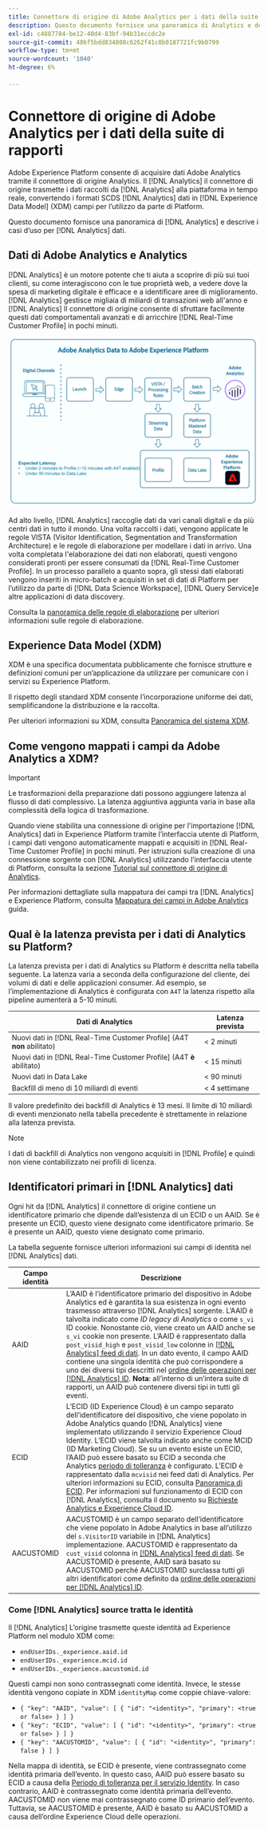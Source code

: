 ```yaml
---
title: Connettore di origine di Adobe Analytics per i dati della suite di rapporti
description: Questo documento fornisce una panoramica di Analytics e descrive i casi d’uso per i dati di Analytics.
exl-id: c4887784-be12-40d4-83bf-94b31eccdc2e
source-git-commit: 486f5bdd834808c6262f41c0b0187721fc9b0799
workflow-type: tm+mt
source-wordcount: '1040'
ht-degree: 6%

---
```


# Connettore di origine di Adobe Analytics per i dati della suite di rapporti

Adobe Experience Platform consente di acquisire dati Adobe Analytics tramite il connettore di origine Analytics. Il [!DNL Analytics] il connettore di origine trasmette i dati raccolti da [!DNL Analytics] alla piattaforma in tempo reale, convertendo i formati SCDS [!DNL Analytics] dati in [!DNL Experience Data Model] (XDM) campi per l’utilizzo da parte di Platform.

Questo documento fornisce una panoramica di [!DNL Analytics] e descrive i casi d’uso per [!DNL Analytics] dati.

## Dati di Adobe Analytics e Analytics

[!DNL Analytics] è un motore potente che ti aiuta a scoprire di più sui tuoi clienti, su come interagiscono con le tue proprietà web, a vedere dove la spesa di marketing digitale è efficace e a identificare aree di miglioramento. [!DNL Analytics] gestisce migliaia di miliardi di transazioni web all&#39;anno e [!DNL Analytics] Il connettore di origine consente di sfruttare facilmente questi dati comportamentali avanzati e di arricchire [!DNL Real-Time Customer Profile] in pochi minuti.

![Grafico che illustra il percorso di dati provenienti da diverse applicazioni Adobe, incluso Adobe Analytics.](./images/analytics-data-experience-platform.png)

Ad alto livello, [!DNL Analytics] raccoglie dati da vari canali digitali e da più centri dati in tutto il mondo. Una volta raccolti i dati, vengono applicate le regole VISTA (Visitor Identification, Segmentation and Transformation Architecture) e le regole di elaborazione per modellare i dati in arrivo. Una volta completata l&#39;elaborazione dei dati non elaborati, questi vengono considerati pronti per essere consumati da [!DNL Real-Time Customer Profile]. In un processo parallelo a quanto sopra, gli stessi dati elaborati vengono inseriti in micro-batch e acquisiti in set di dati di Platform per l’utilizzo da parte di [!DNL Data Science Workspace], [!DNL Query Service]e altre applicazioni di data discovery.

Consulta la [panoramica delle regole di elaborazione](https://experienceleague.adobe.com/docs/analytics/admin/admin-tools/processing-rules/processing-rules.html) per ulteriori informazioni sulle regole di elaborazione.

## Experience Data Model (XDM)

XDM è una specifica documentata pubblicamente che fornisce strutture e definizioni comuni per un’applicazione da utilizzare per comunicare con i servizi su Experience Platform.

Il rispetto degli standard XDM consente l’incorporazione uniforme dei dati, semplificandone la distribuzione e la raccolta.

Per ulteriori informazioni su XDM, consulta [Panoramica del sistema XDM](../../../xdm/home.md).

## Come vengono mappati i campi da Adobe Analytics a XDM?

>[!IMPORTANT]
>
>Le trasformazioni della preparazione dati possono aggiungere latenza al flusso di dati complessivo. La latenza aggiuntiva aggiunta varia in base alla complessità della logica di trasformazione.

Quando viene stabilita una connessione di origine per l&#39;importazione [!DNL Analytics] dati in Experience Platform tramite l’interfaccia utente di Platform, i campi dati vengono automaticamente mappati e acquisiti in [!DNL Real-Time Customer Profile] in pochi minuti. Per istruzioni sulla creazione di una connessione sorgente con [!DNL Analytics] utilizzando l’interfaccia utente di Platform, consulta la sezione [Tutorial sul connettore di origine di Analytics](../../tutorials/ui/create/adobe-applications/analytics.md).

Per informazioni dettagliate sulla mappatura dei campi tra [!DNL Analytics] e Experience Platform, consulta [Mappatura dei campi in Adobe Analytics](./mapping/analytics.md) guida.

## Qual è la latenza prevista per i dati di Analytics su Platform?

La latenza prevista per i dati di Analytics su Platform è descritta nella tabella seguente. La latenza varia a seconda della configurazione del cliente, dei volumi di dati e delle applicazioni consumer. Ad esempio, se l’implementazione di Analytics è configurata con `A4T` la latenza rispetto alla pipeline aumenterà a 5-10 minuti.

| Dati di Analytics | Latenza prevista |
| -------------- | ---------------- |
| Nuovi dati in [!DNL Real-Time Customer Profile] (A4T **non** abilitato) | &lt; 2 minuti |
| Nuovi dati in [!DNL Real-Time Customer Profile] (A4T **è** abilitato) | &lt; 15 minuti |
| Nuovi dati in Data Lake | &lt; 90 minuti |
| Backfill di meno di 10 miliardi di eventi | &lt; 4 settimane |

Il valore predefinito dei backfill di Analytics è 13 mesi. Il limite di 10 miliardi di eventi menzionato nella tabella precedente è strettamente in relazione alla latenza prevista.

>[!NOTE]
>
>I dati di backfill di Analytics non vengono acquisiti in [!DNL Profile] e quindi non viene contabilizzato nei profili di licenza.

## Identificatori primari in [!DNL Analytics] dati

Ogni hit da [!DNL Analytics] il connettore di origine contiene un identificatore primario che dipende dall’esistenza di un ECID o un AAID. Se è presente un ECID, questo viene designato come identificatore primario. Se è presente un AAID, questo viene designato come primario.

La tabella seguente fornisce ulteriori informazioni sui campi di identità nel [!DNL Analytics] dati.

| Campo identità | Descrizione |
| --- | --- |
| AAID | L’AAID è l’identificatore primario del dispositivo in Adobe Analytics ed è garantita la sua esistenza in ogni evento trasmesso attraverso [!DNL Analytics] sorgente. L’AAID è talvolta indicato come *ID legacy di Analytics* o come `s_vi` ID cookie. Nonostante ciò, viene creato un AAID anche se `s_vi` cookie non presente. L’AAID è rappresentato dalla `post_visid_high` e `post_visid_low` colonne in [[!DNL Analytics] feed di dati](https://experienceleague.adobe.com/docs/analytics/export/analytics-data-feed/data-feed-contents/datafeeds-reference.html?lang=it). In un dato evento, il campo AAID contiene una singola identità che può corrispondere a uno dei diversi tipi descritti nel [ordine delle operazioni per [!DNL Analytics] ID](https://experienceleague.adobe.com/docs/id-service/using/reference/analytics-reference/analytics-order-of-operations.html). **Nota**: all’interno di un’intera suite di rapporti, un AAID può contenere diversi tipi in tutti gli eventi. |
| ECID | L’ECID (ID Experience Cloud) è un campo separato dell’identificatore del dispositivo, che viene popolato in Adobe Analytics quando [!DNL Analytics] viene implementato utilizzando il servizio Experience Cloud Identity. L’ECID viene talvolta indicato anche come MCID (ID Marketing Cloud). Se su un evento esiste un ECID, l’AAID può essere basato su ECID a seconda che Analytics [periodo di tolleranza](https://experienceleague.adobe.com/docs/id-service/using/reference/analytics-reference/grace-period.html) è configurato. L’ECID è rappresentato dalla `mcvisid` nei feed dati di Analytics. Per ulteriori informazioni su ECID, consulta [Panoramica di ECID](../../../identity-service/ecid.md). Per informazioni sul funzionamento di ECID con [!DNL Analytics], consulta il documento su [Richieste Analytics e Experience Cloud ID](https://experienceleague.adobe.com/docs/id-service/using/reference/analytics-reference/legacy-analytics.html?lang=it). |
| AACUSTOMID | AACUSTOMID è un campo separato dell’identificatore che viene popolato in Adobe Analytics in base all’utilizzo del `s.VisitorID` variabile in [!DNL Analytics] implementazione. AACUSTOMID è rappresentato da `cust_visid` colonna in [[!DNL Analytics] feed di dati](https://experienceleague.adobe.com/docs/analytics/export/analytics-data-feed/data-feed-contents/datafeeds-reference.html?lang=it). Se AACUSTOMID è presente, AAID sarà basato su AACUSTOMID perché AACUSTOMID surclassa tutti gli altri identificatori come definito da [ordine delle operazioni per [!DNL Analytics] ID](https://experienceleague.adobe.com/docs/id-service/using/reference/analytics-reference/analytics-order-of-operations.html). |

### Come [!DNL Analytics] source tratta le identità

Il [!DNL Analytics] L’origine trasmette queste identità ad Experience Platform nel modulo XDM come:

* `endUserIDs._experience.aaid.id`
* `endUserIDs._experience.mcid.id`
* `endUserIDs._experience.aacustomid.id`

Questi campi non sono contrassegnati come identità. Invece, le stesse identità vengono copiate in XDM `identityMap` come coppie chiave-valore:

* `{ "key": "AAID", "value": [ { "id": "<identity>", "primary": <true or false> } ] }`
* `{ "key": "ECID", "value": [ { "id": "<identity>", "primary": <true or false> } ] }`
* `{ "key": "AACUSTOMID", "value": [ { "id": "<identity>", "primary": false } ] }`

Nella mappa di identità, se ECID è presente, viene contrassegnato come identità primaria dell’evento. In questo caso, AAID può essere basato su ECID a causa della [Periodo di tolleranza per il servizio Identity](https://experienceleague.adobe.com/docs/id-service/using/reference/analytics-reference/grace-period.html). In caso contrario, AAID è contrassegnato come identità primaria dell’evento. AACUSTOMID non viene mai contrassegnato come ID primario dell’evento. Tuttavia, se AACUSTOMID è presente, AAID è basato su AACUSTOMID a causa dell’ordine Experience Cloud delle operazioni.